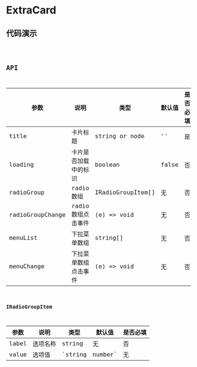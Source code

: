 # ExtraCard

## 代码演示

<code src="../../src/components/ExtraCard/demo/basic.tsx" />

## API

| 参数             | 说明                 | 类型              | 默认值 | 是否必填 |
| ---------------- | -------------------- | ----------------- | ------ | -------- |
| title            | 卡片标题             | string or node    | ''     | 是       |
| loading          | 卡片是否加载中的标识 | boolean           | false  | 否       |
| radioGroup       | radio 数组           | IRadioGroupItem[] | 无     | 否       |
| radioGroupChange | radio 数组点击事件   | (e) => void       | 无     | 否       |
| menuList         | 下拉菜单数组         | string[]          | 无     | 否       |
| menuChange       | 下拉菜单数组点击事件 | (e) => void       | 无     | 否       |

### IRadioGroupItem

| 参数  | 说明     | 类型              | 默认值 | 是否必填 |
| ----- | -------- | ----------------- | ------ | -------- |
| label | 选项名称 | string            | 无     | 否       |
| value | 选项值   | `string | number` | 无     | 否       |
